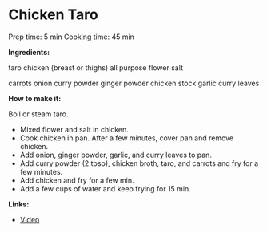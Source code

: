 # Chicken Taro

Prep time: 5 min
Cooking time: 45 min

**Ingredients:**

taro
chicken (breast or thighs)
all purpose flower
salt

carrots
onion
curry powder
ginger powder
chicken stock
garlic
curry leaves

**How to make it:**

Boil or steam taro.

* Mixed flower and salt in chicken.
* Cook chicken in pan. After a few minutes, cover pan and remove chicken.
* Add onion, ginger powder, garlic, and curry leaves to pan.
* Add curry powder (2 tbsp), chicken broth, taro, and carrots and fry for a few minutes.
* Add chicken and fry for a few min.
* Add a few cups of water and keep frying for 15 min.

**Links:**
* [Video](https://www.youtube.com/watch?v=Iq7axZ4KIFY)
